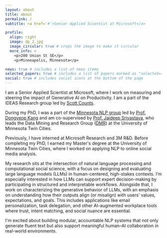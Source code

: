 ```yaml
---
layout: about
title: about
permalink: /
subtitle: <a href='#'>Senior Applied Scientist at Microsoft</a>

profile:
  align: right
  image: dp_2.jpg
  image_circular: true # crops the image to make it circular
  more_info: >
    <p>200 Union St SE</p>
    <p>Minneapolis, Minnesota</p>

news: true # includes a list of news items
selected_papers: true # includes a list of papers marked as "selected={true}"
social: true # includes social icons at the bottom of the page
---
```


I am a Senior Applied Scientist at Microsoft, where I work on measuring and steering the impact of Generative AI on Productivity. I am a part of the IDEAS Research group led by [Scott Counts](https://www.microsoft.com/en-us/research/people/counts/).

During my PhD, I was a part of the [Minnesota NLP group](https://minnesotanlp.github.io/) led by [Prof. Dongyeop Kang](https://dykang.github.io/) and am co-supervised by [Prof. Jaideep Srivastava](https://scholar.google.com/citations?user=Y4J5SOwAAAAJ&hl=en), who leads the Data Mining and Research Group ([DMR](https://cse.umn.edu/cs/data-science-and-machine-learning)) at the University of Minnesota Twin Cities. 

Previously, I have interned at Microsoft Research and 3M R&D. Before completing my PhD, I earned my Master's degree at the University of Minnesota Twin Cities, where I worked on applying NLP to online social media analysis.

My research sits at the intersection of natural language processing and computational social science, with a focus on designing and evaluating large language models (LLMs) in human-centered, high-stakes contexts. I’m especially interested in how LLMs can support expert decision-making by participating in structured and interpretable workflows. Alongside that, I work on characterizing the generative behavior of LLMs, with an emphasis on understanding how their outputs align (or misalign) with users’ values, expectations, and goals. This includes applications like email personalization, task delegation, and other AI-augmented workplace tools where trust, intent matching, and social nuance are essential.

I'm excited about building modular, accountable NLP systems that not only generate fluent text but also support meaningful human–AI collaboration in real-world environments.

<!-- I've also had the good fortune of collaborating with experts outside Computer Science, like Professors [Jisu Huh](https://cla.umn.edu/about/directory/profile/jhuh), [Daniel Schwarcz](https://law.umn.edu/profiles/daniel-schwarcz), and [Brett McDonnell](https://law.umn.edu/profiles/brett-mcdonnell). -->





